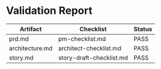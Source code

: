 # Validation Report

| Artifact | Checklist | Status |
| --- | --- | --- |
| prd.md | pm-checklist.md | PASS |
| architecture.md | architect-checklist.md | PASS |
| story.md | story-draft-checklist.md | PASS |
